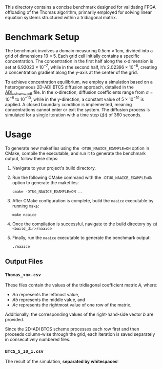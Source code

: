 
This directory contains a concise benchmark designed for validating FPGA
offloading of the Thomas algorithm, primarily employed for solving linear
equation systems structured within a tridiagonal matrix.


# Benchmark Setup

The benchmark involves a domain measuring $0.5 \text{cm} \times 1 \text{cm}$,
divided into a grid of dimensions $10 \times 5$. Each grid cell initially
contains a specific concentration. The concentration in the first half along the
x-dimension is set at $6.92023 \times 10^{-7}$, while in the second half, it&rsquo;s
$2.02396 \times 10^{-8}$, creating a concentration gradient along the y-axis at
the center of the grid.

To achieve concentration equilibrium, we employ a simulation based on a
heterogeneous 2D-ADI BTCS diffusion approach, detailed in the
[ADI<sub>scheme.pdf</sub>](../doc/ADI_scheme.pdf) file. In the x-direction,
diffusion coefficients range from $\alpha = 10^{-9}$ to $10^{-10}$, while in the
y-direction, a constant value of $5 \times 10^{-10}$ is applied. A closed
boundary condition is implemented, meaning concentrations cannot enter or exit
the system. The diffusion process is simulated for a single iteration with a
time step ($\Delta t$) of 360 seconds.


# Usage

To generate new makefiles using the `-DTUG_NAAICE_EXAMPLE=ON` option in CMake,
compile the executable, and run it to generate the benchmark output, follow
these steps:

1.  Navigate to your project's build directory.
2.  Run the following CMake command with the `-DTUG_NAAICE_EXAMPLE=ON` option to
    generate the makefiles:
    
        cmake -DTUG_NAAICE_EXAMPLE=ON ..

3.  After CMake configuration is complete, build the `naaice` executable by running `make`:
    
        make naaice

4.  Once the compilation is successful, navigate to the build directory by `cd
       <build_dir>/naaice`

5.  Finally, run the `naaice` executable to generate the benchmark output:
    
        ./naaice


## Output Files


### `Thomas_<n>.csv`

These files contain the values of the tridiagonal coefficient matrix $A$, where:

-   $Aa$ represents the leftmost value,
-   $Ab$ represents the middle value, and
-   $Ac$ represents the rightmost value of one row of the matrix.

Additionally, the corresponding values of the right-hand-side vector $b$ are
provided.

Since the 2D-ADI BTCS scheme processes each row first and then proceeds
column-wise through the grid, each iteration is saved separately in
consecutively numbered files.


### `BTCS_5_10_1.csv`

The result of the simulation, **separated by whitespaces**!

